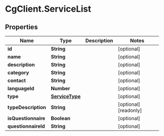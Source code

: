 # CgClient.ServiceList

## Properties

Name | Type | Description | Notes
------------ | ------------- | ------------- | -------------
**id** | **String** |  | [optional] 
**name** | **String** |  | [optional] 
**description** | **String** |  | [optional] 
**category** | **String** |  | [optional] 
**contact** | **String** |  | [optional] 
**languageId** | **Number** |  | [optional] 
**type** | [**ServiceType**](ServiceType.md) |  | [optional] 
**typeDescription** | **String** |  | [optional] [readonly] 
**isQuestionnaire** | **Boolean** |  | [optional] 
**questionnaireId** | **String** |  | [optional] 



